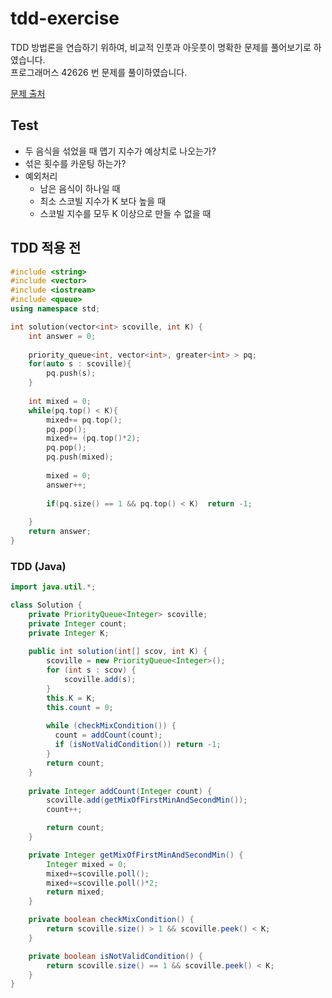 # tdd-exercise

TDD 방법론을 연습하기 위하여, 비교적 인풋과 아웃풋이 명확한 문제를 풀어보기로 하였습니다. </br>
프로그래머스 42626 번 문제를 풀이하였습니다. </br>

[문제 출처](https://programmers.co.kr/learn/courses/30/lessons/42626)

## Test
- 두 음식을 섞었을 때 맵기 지수가 예상치로 나오는가?
- 섞은 횟수를 카운팅 하는가?
- 예외처리
  - 남은 음식이 하나일 때
  - 최소 스코빌 지수가 K 보다 높을 때
  - 스코빌 지수를 모두 K 이상으로 만들 수 없을 때 


## TDD 적용 전
```cpp
#include <string>
#include <vector>
#include <iostream>
#include <queue>
using namespace std;

int solution(vector<int> scoville, int K) {
    int answer = 0;
    
    priority_queue<int, vector<int>, greater<int> > pq;
    for(auto s : scoville){
        pq.push(s);
    }
    
    int mixed = 0;
    while(pq.top() < K){
        mixed+= pq.top();
        pq.pop();
        mixed+= (pq.top()*2);
        pq.pop();
        pq.push(mixed);
        
        mixed = 0;
        answer++;
        
        if(pq.size() == 1 && pq.top() < K)  return -1;
        
    }
    return answer;
}
```




### TDD (Java)

```java
import java.util.*; 

class Solution {
    private PriorityQueue<Integer> scoville;
    private Integer count;
    private Integer K;
    
    public int solution(int[] scov, int K) {
        scoville = new PriorityQueue<Integer>();
        for (int s : scov) {
            scoville.add(s);
        }
        this.K = K;
        this.count = 0;
        
        while (checkMixCondition()) {
          count = addCount(count);
          if (isNotValidCondition()) return -1;
        }
        return count;
    }
    
    private Integer addCount(Integer count) {
        scoville.add(getMixOfFirstMinAndSecondMin());
        count++;

        return count;
    }

    private Integer getMixOfFirstMinAndSecondMin() {
        Integer mixed = 0;
        mixed+=scoville.poll();
        mixed+=scoville.poll()*2;
        return mixed;
    }

    private boolean checkMixCondition() {
        return scoville.size() > 1 && scoville.peek() < K;
    }

    private boolean isNotValidCondition() {
        return scoville.size() == 1 && scoville.peek() < K;
    }
}

```

